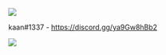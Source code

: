 <img src="https://gpvc.arturio.dev/kaanjsx"><img/>

kaan#1337  - https://discord.gg/ya9Gw8hBb2

<img src="https://discord.c99.nl/widget/theme-4/943516383554191360.png"></img>
